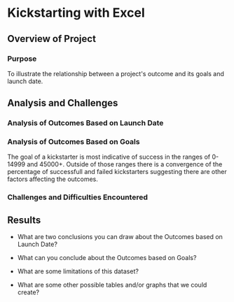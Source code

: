 # Kickstarting with Excel

## Overview of Project

### Purpose
To illustrate the relationship between a project's outcome and its goals and launch date.

## Analysis and Challenges

### Analysis of Outcomes Based on Launch Date


### Analysis of Outcomes Based on Goals
The goal of a kickstarter is most indicative of success in the ranges of 0-14999 and 45000+. Outside of those ranges there is a convergence of the percentage of successfull and failed kickstarters suggesting there are other factors affecting the outcomes.

### Challenges and Difficulties Encountered

## Results

- What are two conclusions you can draw about the Outcomes based on Launch Date?

- What can you conclude about the Outcomes based on Goals?

- What are some limitations of this dataset?

- What are some other possible tables and/or graphs that we could create?
